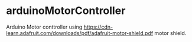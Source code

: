 # arduinoMotorController
Arduino Motor conttroller using https://cdn-learn.adafruit.com/downloads/pdf/adafruit-motor-shield.pdf motor shield.
